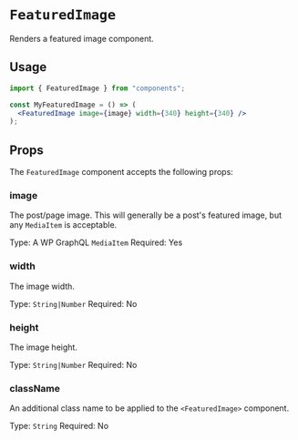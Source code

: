 # `FeaturedImage`

Renders a featured image component.

## Usage

```jsx
import { FeaturedImage } from "components";

const MyFeaturedImage = () => (
  <FeaturedImage image={image} width={340} height={340} />
);
```

## Props

The `FeaturedImage` component accepts the following props:

### image

The post/page image. This will generally be a post's featured image, but any `MediaItem` is acceptable.

Type: A WP GraphQL `MediaItem`
Required: Yes

### width

The image width.

Type: `String|Number`
Required: No

### height

The image height.

Type: `String|Number`
Required: No

### className

An additional class name to be applied to the `<FeaturedImage>` component.

Type: `String`
Required: No
